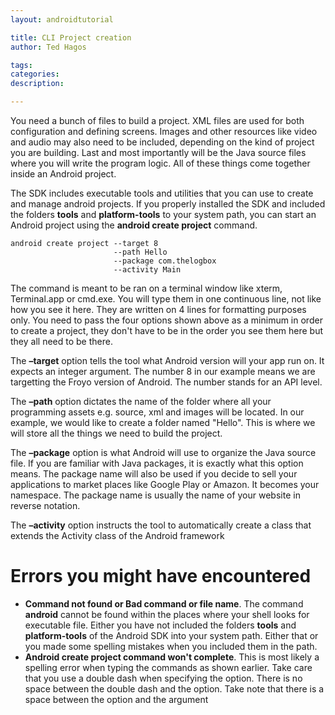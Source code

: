 ```yaml
---
layout: androidtutorial

title: CLI Project creation
author: Ted Hagos

tags:
categories:
description:

---
```



You need a bunch of files to build a project. XML files are used for both configuration and defining screens. Images and other resources like video and audio may also need to be included, depending on the kind of project you are building. Last and most importantly will be the Java source files where you will write the program logic. All of these things come together inside an Android project. 

The SDK includes executable tools and utilities that you can use to create and manage android projects. If you properly installed the SDK and included the folders **tools** and **platform-tools** to your system path, you can start an Android project using the **android create project** command.  

    android create project --target 8
                           --path Hello
                           --package com.thelogbox
                           --activity Main

The command is meant to be ran on a terminal window like xterm, Terminal.app or cmd.exe. You will type them in one continuous line, not like how you see it here. They are written on 4 lines for formatting purposes only. You need to pass the four options shown above as a minimum in order to create a project, they don't have to be in the order you see them here but they all need to be there.

The **&#x2013;target** option tells the tool what Android version will your app run on. It expects an integer argument. The number 8 in our example means we are targetting the Froyo version of Android. The number stands for an API level.

The **&#x2013;path** option dictates the name of the folder where all your programming assets e.g. source, xml and images will be located. In our example, we would like to create a folder named "Hello". This is where we will store all the things we need to build the project.

The **&#x2013;package** option is what Android will use to organize the Java source file. If you are familiar with Java packages, it is exactly what this option means. The package name will also be used if you decide to sell your applications to market places like Google Play or Amazon. It becomes your namespace. The package name is usually the name of your website in reverse notation.

The **&#x2013;activity** option instructs the tool to automatically create a class that extends the Activity class of the Android framework 

# Errors you might have encountered

-   **Command not found or Bad command or file name**. The command **android** cannot be found within the places where your shell looks for executable file. Either you have not included the folders **tools** and **platform-tools** of the Android SDK into your system path. Either that or you made some spelling mistakes when you included them in the path.
-   **Android create project command won't complete**. This is most likely a spelling error when typing the commands as shown earlier. Take care that you use a double dash when specifying the option. There is no space between the double dash and the option. Take note that there is a space between the option and the argument
